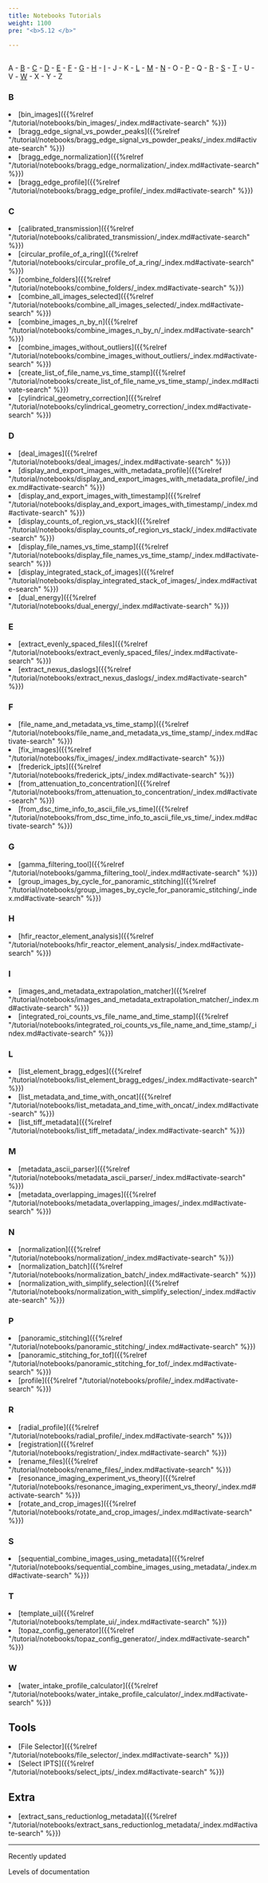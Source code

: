 ```yaml
---
title: Notebooks Tutorials
weight: 1100
pre: "<b>5.12 </b>"

---
```


<h2 id='top'></h2>

A - 
<a href='#b'>B</a> - 
<a href='#c'>C</a> - 
<a href='#d'>D</a> - 
<a href='#e'>E</a> - 
<a href='#f'>F</a> - 
<a href='#g'>G</a> - 
<a href='#h'>H</a> - 
<a href='#i'>I</a> - 
J - 
K - 
<a href='#l'>L</a> - 
<a href='#m'>M</a> - 
<a href='#n'>N</a> - 
O - 
<a href='#p'>P</a> -
Q - 
<a href='#r'>R</a> -
<a href='#s'>S</a> -
<a href='#t'>T</a> -
U - 
V - 
<a href='#w'>W</a> -
X - 
Y - 
Z

<h3 id='b'>B</h3>
<li>[bin_images]({{%relref "/tutorial/notebooks/bin_images/_index.md#activate-search" %}}) <i class='fa fa-battery-full'></i> </li>
<li>[bragg_edge_signal_vs_powder_peaks]({{%relref "/tutorial/notebooks/bragg_edge_signal_vs_powder_peaks/_index.md#activate-search" %}}) <i class='fa fa-battery-full'></i></li>
<li>[bragg_edge_normalization]({{%relref "/tutorial/notebooks/bragg_edge_normalization/_index.md#activate-search" %}}) <i class='fa fa-battery-full'></i> <i class='fa fa-bell'></i></li>
<li>[bragg_edge_profile]({{%relref "/tutorial/notebooks/bragg_edge_profile/_index.md#activate-search" %}}) <i class='fa fa-battery-full'></i> <i class='fa fa-bell'></i></li>

<h3 id='c'>C</h3>
<li>[calibrated_transmission]({{%relref "/tutorial/notebooks/calibrated_transmission/_index.md#activate-search" %}}) <i class='fa fa-battery-full'></i></li>
<li>[circular_profile_of_a_ring]({{%relref "/tutorial/notebooks/circular_profile_of_a_ring/_index.md#activate-search" %}}) <i class='fa fa-battery-full'></i> <i class='fa fa-bell'></i></li>
<li>[combine_folders]({{%relref "/tutorial/notebooks/combine_folders/_index.md#activate-search" %}}) <i class='fa fa-battery-full'></i> </li>
<li>[combine_all_images_selected]({{%relref "/tutorial/notebooks/combine_all_images_selected/_index.md#activate-search" %}}) <i class='fa fa-battery-full'></i> </li>
<li>[combine_images_n_by_n]({{%relref "/tutorial/notebooks/combine_images_n_by_n/_index.md#activate-search" %}}) <i class='fa fa-battery-full'></i></li>
<li>[combine_images_without_outliers]({{%relref "/tutorial/notebooks/combine_images_without_outliers/_index.md#activate-search" %}}) <i class='fa fa-battery-full'></i> <i class='fa fa-bell'></i></li>
<li>[create_list_of_file_name_vs_time_stamp]({{%relref "/tutorial/notebooks/create_list_of_file_name_vs_time_stamp/_index.md#activate-search" %}}) <i class='fa fa-battery-full'></i></li>
<li>[cylindrical_geometry_correction]({{%relref "/tutorial/notebooks/cylindrical_geometry_correction/_index.md#activate-search" %}}) <i class='fa fa-battery-empty'></i></li>

<h3 id='d'>D</h3>
<li>[deal_images]({{%relref "/tutorial/notebooks/deal_images/_index.md#activate-search" %}}) <i class='fa fa-battery-full'></i> </li>
<li>[display_and_export_images_with_metadata_profile]({{%relref "/tutorial/notebooks/display_and_export_images_with_metadata_profile/_index.md#activate-search" %}}) <i class='fa fa-battery-empty'></i></li>
<li>[display_and_export_images_with_timestamp]({{%relref "/tutorial/notebooks/display_and_export_images_with_timestamp/_index.md#activate-search" %}}) <i class='fa fa-battery-empty'></i></li>
<li>[display_counts_of_region_vs_stack]({{%relref "/tutorial/notebooks/display_counts_of_region_vs_stack/_index.md#activate-search" %}}) <i class='fa fa-battery-half'></i> </li>
<li>[display_file_names_vs_time_stamp]({{%relref "/tutorial/notebooks/display_file_names_vs_time_stamp/_index.md#activate-search" %}}) <i class='fa fa-battery-full'></i> </li>
<li>[display_integrated_stack_of_images]({{%relref "/tutorial/notebooks/display_integrated_stack_of_images/_index.md#activate-search" %}}) <i class='fa fa-battery-full'></i> </li>
<li>[dual_energy]({{%relref "/tutorial/notebooks/dual_energy/_index.md#activate-search" %}}) <i class='fa fa-battery-full'></i> <i class='fa fa-bell'></i> </li>

<h3 id='e'>E</h3>
<li>[extract_evenly_spaced_files]({{%relref "/tutorial/notebooks/extract_evenly_spaced_files/_index.md#activate-search" %}}) <i class='fa fa-battery-full'></i> </li>
<li>[extract_nexus_daslogs]({{%relref "/tutorial/notebooks/extract_nexus_daslogs/_index.md#activate-search" %}}) <i class='fa fa-battery-full'></i> <i class='fa fa-bell'></i> </li>

<h3 id='f'>F</h3>
<li>[file_name_and_metadata_vs_time_stamp]({{%relref "/tutorial/notebooks/file_name_and_metadata_vs_time_stamp/_index.md#activate-search" %}}) <i class='fa fa-battery-empty'></i></li>
<li>[fix_images]({{%relref "/tutorial/notebooks/fix_images/_index.md#activate-search" %}}) <i class='fa fa-battery-full'></i> </li>
<li>[frederick_ipts]({{%relref "/tutorial/notebooks/frederick_ipts/_index.md#activate-search" %}}) <i class='fa fa-battery-3'></i></li>
<li>[from_attenuation_to_concentration]({{%relref "/tutorial/notebooks/from_attenuation_to_concentration/_index.md#activate-search" %}}) <i class='fa fa-battery-full'></i></li>
<li>[from_dsc_time_info_to_ascii_file_vs_time]({{%relref "/tutorial/notebooks/from_dsc_time_info_to_ascii_file_vs_time/_index.md#activate-search" %}}) <i class='fa fa-battery-full'></i></li>

<h3 id='g'>G</h3>
<li>[gamma_filtering_tool]({{%relref "/tutorial/notebooks/gamma_filtering_tool/_index.md#activate-search" %}}) <i class='fa fa-battery-full'></i> </li>
<li>[group_images_by_cycle_for_panoramic_stitching]({{%relref "/tutorial/notebooks/group_images_by_cycle_for_panoramic_stitching/_index.md#activate-search" %}}) <i class='fa fa-battery-full'></i> <i class='fa fa-bell'></i></li>

<h3 id='h'>H</h3>
<li>[hfir_reactor_element_analysis]({{%relref "/tutorial/notebooks/hfir_reactor_element_analysis/_index.md#activate-search" %}}) <i class='fa fa-battery-full'></i> <i class='fa fa-bell'></i></li>

<h3 id='i'>I</h3>
<li>[images_and_metadata_extrapolation_matcher]({{%relref "/tutorial/notebooks/images_and_metadata_extrapolation_matcher/_index.md#activate-search" %}}) <i class='fa fa-battery-full'></i> </li>
<li>[integrated_roi_counts_vs_file_name_and_time_stamp]({{%relref "/tutorial/notebooks/integrated_roi_counts_vs_file_name_and_time_stamp/_index.md#activate-search" %}}) <i class='fa fa-battery-full'></i></li>

<h3 id='l'>L</h3>
<li>[list_element_bragg_edges]({{%relref "/tutorial/notebooks/list_element_bragg_edges/_index.md#activate-search" %}}) <i class='fa fa-battery-full'></i></li>
<li>[list_metadata_and_time_with_oncat]({{%relref "/tutorial/notebooks/list_metadata_and_time_with_oncat/_index.md#activate-search" %}}) <i class='fa fa-battery-full'></i> </li>
<li>[list_tiff_metadata]({{%relref "/tutorial/notebooks/list_tiff_metadata/_index.md#activate-search" %}}) <i class='fa fa-battery-full'></i></li>

<h3 id='m'>M</h3>
<li>[metadata_ascii_parser]({{%relref "/tutorial/notebooks/metadata_ascii_parser/_index.md#activate-search" %}}) <i class='fa fa-battery-full'> </i> </li>
<li>[metadata_overlapping_images]({{%relref "/tutorial/notebooks/metadata_overlapping_images/_index.md#activate-search" %}}) <i class='fa fa-battery-full'></i> </li>

<h3 id='n'>N</h3>
<li>[normalization]({{%relref "/tutorial/notebooks/normalization/_index.md#activate-search" %}}) <i class='fa fa-battery-full'></i> </li>
<li>[normalization_batch]({{%relref "/tutorial/notebooks/normalization_batch/_index.md#activate-search" %}}) <i class='fa fa-battery-full'></i> </li>
<li>[normalization_with_simplify_selection]({{%relref "/tutorial/notebooks/normalization_with_simplify_selection/_index.md#activate-search" %}}) <i class='fa fa-battery-full'></i> <i class='fa fa-bell'></i></li>

<h3 id='p'>P</h3>
<li>[panoramic_stitching]({{%relref "/tutorial/notebooks/panoramic_stitching/_index.md#activate-search" %}}) <i class='fa fa-battery-full'></i> <i class='fa fa-bell'></i></li>
<li>[panoramic_stitching_for_tof]({{%relref "/tutorial/notebooks/panoramic_stitching_for_tof/_index.md#activate-search" %}}) <i class='fa fa-battery-full'></i> <i class='fa fa-bell'></i></li>
<li>[profile]({{%relref "/tutorial/notebooks/profile/_index.md#activate-search" %}}) <i class='fa fa-battery-full'></i></li>

<h3 id='r'>R</h3>
<li>[radial_profile]({{%relref "/tutorial/notebooks/radial_profile/_index.md#activate-search" %}}) <i class='fa fa-battery-full'></i> </li>
<li>[registration]({{%relref "/tutorial/notebooks/registration/_index.md#activate-search" %}}) <i class='fa fa-battery-full'></i></li>
<li>[rename_files]({{%relref "/tutorial/notebooks/rename_files/_index.md#activate-search" %}}) <i class='fa fa-battery-full'></i></li>
<li>[resonance_imaging_experiment_vs_theory]({{%relref "/tutorial/notebooks/resonance_imaging_experiment_vs_theory/_index.md#activate-search" %}}) <i class='fa fa-battery-empty'></i></li>
<li>[rotate_and_crop_images]({{%relref "/tutorial/notebooks/rotate_and_crop_images/_index.md#activate-search" %}}) <i class='fa fa-battery-full'></i> </li>

<h3 id='s'>S</h3>
<li>[sequential_combine_images_using_metadata]({{%relref "/tutorial/notebooks/sequential_combine_images_using_metadata/_index.md#activate-search" %}}) <i class='fa fa-battery-full'></i></li>

<h3 id='t'>T</h3>
<li>[template_ui]({{%relref "/tutorial/notebooks/template_ui/_index.md#activate-search" %}}) <i class='fa fa-battery-full'></i> </li>
<li>[topaz_config_generator]({{%relref "/tutorial/notebooks/topaz_config_generator/_index.md#activate-search" %}}) <i class='fa fa-battery-full'></i></li>

<h3 id='w'>W</h3>
<li>[water_intake_profile_calculator]({{%relref "/tutorial/notebooks/water_intake_profile_calculator/_index.md#activate-search" %}}) <i class='fa fa-battery-full'></i></li>

## Tools

<li>[File Selector]({{%relref "/tutorial/notebooks/file_selector/_index.md#activate-search" %}}) <i class='fa fa-battery-full'></i></li>
<li>[Select IPTS]({{%relref "/tutorial/notebooks/select_ipts/_index.md#activate-search" %}}) <i class='fa fa-battery-full'></i></li>

## Extra

<li>[extract_sans_reductionlog_metadata]({{%relref "/tutorial/notebooks/extract_sans_reductionlog_metadata/_index.md#activate-search" %}}) <i class='fa fa-battery-full'></i> <i class='fa fa-bell'></i></li>

<hr>

<i class='fa fa-bell'></i> Recently updated

<i class='fa fa-battery-empty'></i> <i class='fa fa-battery-half'></i>   <i class='fa fa-battery-full'></i> Levels of documentation